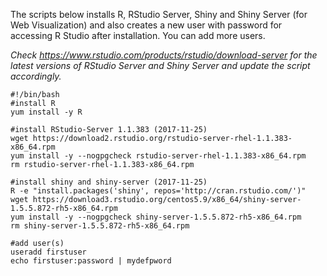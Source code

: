The scripts below installs R, RStudio Server, Shiny and Shiny Server (for Web Visualization) and also creates a new user with password for accessing R Studio after installation. You can add more users.

*Check https://www.rstudio.com/products/rstudio/download-server for the latest versions of RStudio Server and Shiny Server and update the script accordingly.*



```
#!/bin/bash
#install R
yum install -y R

#install RStudio-Server 1.1.383 (2017-11-25)
wget https://download2.rstudio.org/rstudio-server-rhel-1.1.383-x86_64.rpm 
yum install -y --nogpgcheck rstudio-server-rhel-1.1.383-x86_64.rpm
rm rstudio-server-rhel-1.1.383-x86_64.rpm

#install shiny and shiny-server (2017-11-25)
R -e "install.packages('shiny', repos='http://cran.rstudio.com/')"
wget https://download3.rstudio.org/centos5.9/x86_64/shiny-server-1.5.5.872-rh5-x86_64.rpm
yum install -y --nogpgcheck shiny-server-1.5.5.872-rh5-x86_64.rpm
rm shiny-server-1.5.5.872-rh5-x86_64.rpm

#add user(s)
useradd firstuser
echo firstuser:password | mydefpword
```

